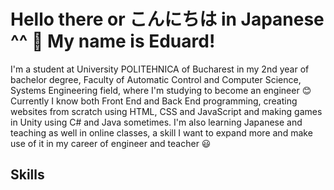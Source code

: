 # Hello there or こんにちは in Japanese ^^ 👋 My name is Eduard!

I'm a student at University POLITEHNICA of Bucharest in my 2nd year of bachelor degree, Faculty of Automatic Control and Computer Science, Systems Engineering field, where I'm studying to become an engineer :blush: Currently I know both Front End and Back End programming, creating websites from scratch using HTML, CSS and JavaScript and making games in Unity using C# and Java sometimes. I'm also learning Japanese and teaching as well in online classes, a skill I want to expand more and make use of it in my career of engineer and teacher :smiley:

## Skills

<p align="center">



</p>

<!--
**EdisonSenpai/EdisonSenpai** is a ✨ _special_ ✨ repository because its `README.md` (this file) appears on your GitHub profile.

Here are some ideas to get you started:

- 🔭 I’m currently working on ...
- 🌱 I’m currently learning ...
- 👯 I’m looking to collaborate on ...
- 🤔 I’m looking for help with ...
- 💬 Ask me about ...
- 📫 How to reach me: ...
- 😄 Pronouns: ...
- ⚡ Fun fact: ...
-->
